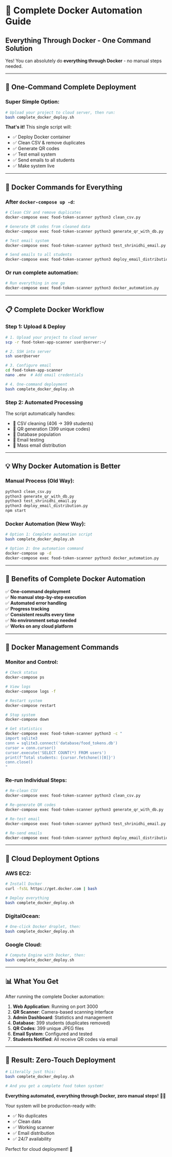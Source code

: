 # 🐳 Complete Docker Automation Guide
## Everything Through Docker - One Command Solution

Yes! You can absolutely do **everything through Docker** - no manual steps needed.

---

## 🚀 **One-Command Complete Deployment**

### **Super Simple Option:**
```bash
# Upload your project to cloud server, then run:
bash complete_docker_deploy.sh
```

**That's it!** This single script will:
- ✅ Deploy Docker container
- ✅ Clean CSV & remove duplicates  
- ✅ Generate QR codes
- ✅ Test email system
- ✅ Send emails to all students
- ✅ Make system live

---

## 🐳 **Docker Commands for Everything**

### **After `docker-compose up -d`:**

```bash
# Clean CSV and remove duplicates
docker-compose exec food-token-scanner python3 clean_csv.py

# Generate QR codes from cleaned data  
docker-compose exec food-token-scanner python3 generate_qr_with_db.py

# Test email system
docker-compose exec food-token-scanner python3 test_shrinidhi_email.py

# Send emails to all students
docker-compose exec food-token-scanner python3 deploy_email_distribution.py
```

### **Or run complete automation:**
```bash
# Run everything in one go
docker-compose exec food-token-scanner python3 docker_automation.py
```

---

## 📋 **Complete Docker Workflow**

### **Step 1: Upload & Deploy**
```bash
# 1. Upload your project to cloud server
scp -r food-token-app-scanner user@server:~/

# 2. SSH into server  
ssh user@server

# 3. Configure email
cd food-token-app-scanner
nano .env  # Add email credentials

# 4. One-command deployment
bash complete_docker_deploy.sh
```

### **Step 2: Automated Processing**
The script automatically handles:
- 🧹 CSV cleaning (406 → 399 students)
- 📱 QR generation (399 unique codes)
- 💾 Database population
- 📧 Email testing
- 📮 Mass email distribution

---

## 💡 **Why Docker Automation is Better**

### **Manual Process (Old Way):**
```bash
python3 clean_csv.py
python3 generate_qr_with_db.py  
python3 test_shrinidhi_email.py
python3 deploy_email_distribution.py
npm start
```

### **Docker Automation (New Way):**
```bash
# Option 1: Complete automation script
bash complete_docker_deploy.sh

# Option 2: One automation command
docker-compose up -d
docker-compose exec food-token-scanner python3 docker_automation.py
```

---

## 🎯 **Benefits of Complete Docker Automation**

✅ **One-command deployment**  
✅ **No manual step-by-step execution**  
✅ **Automated error handling**  
✅ **Progress tracking**  
✅ **Consistent results every time**  
✅ **No environment setup needed**  
✅ **Works on any cloud platform**  

---

## 🔧 **Docker Management Commands**

### **Monitor and Control:**
```bash
# Check status
docker-compose ps

# View logs  
docker-compose logs -f

# Restart system
docker-compose restart

# Stop system
docker-compose down

# Get statistics
docker-compose exec food-token-scanner python3 -c "
import sqlite3
conn = sqlite3.connect('database/food_tokens.db')
cursor = conn.cursor()
cursor.execute('SELECT COUNT(*) FROM users')
print(f'Total students: {cursor.fetchone()[0]}')
conn.close()
"
```

### **Re-run Individual Steps:**
```bash
# Re-clean CSV
docker-compose exec food-token-scanner python3 clean_csv.py

# Re-generate QR codes
docker-compose exec food-token-scanner python3 generate_qr_with_db.py

# Re-test email
docker-compose exec food-token-scanner python3 test_shrinidhi_email.py

# Re-send emails
docker-compose exec food-token-scanner python3 deploy_email_distribution.py
```

---

## 🚀 **Cloud Deployment Options**

### **AWS EC2:**
```bash
# Install Docker
curl -fsSL https://get.docker.com | bash

# Deploy everything
bash complete_docker_deploy.sh
```

### **DigitalOcean:**
```bash
# One-click Docker droplet, then:
bash complete_docker_deploy.sh
```

### **Google Cloud:**
```bash
# Compute Engine with Docker, then:
bash complete_docker_deploy.sh
```

---

## 📊 **What You Get**

After running the complete Docker automation:

1. **Web Application**: Running on port 3000
2. **QR Scanner**: Camera-based scanning interface  
3. **Admin Dashboard**: Statistics and management
4. **Database**: 399 students (duplicates removed)
5. **QR Codes**: 399 unique JPEG files
6. **Email System**: Configured and tested
7. **Students Notified**: All receive QR codes via email

---

## 🎉 **Result: Zero-Touch Deployment**

```bash
# Literally just this:
bash complete_docker_deploy.sh

# And you get a complete food token system!
```

**Everything automated, everything through Docker, zero manual steps!** 🐳🚀

Your system will be production-ready with:
- ✅ No duplicates
- ✅ Clean data  
- ✅ Working scanner
- ✅ Email distribution
- ✅ 24/7 availability

Perfect for cloud deployment! 🎯
